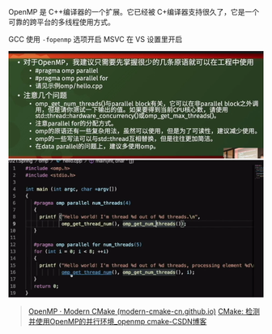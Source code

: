 OpenMP 是 C++编译器的一个扩展。它已经被 C+编译器支持很久了，它是一个可靠的跨平台的多线程使用方式。

GCC 使用 `-fopenmp` 选项开启
MSVC 在 VS 设置里开启

![](../images/Pasted%20image%2020240724230250.png) ![](../images/Pasted%20image%2020240724230448.png)

> [OpenMP · Modern CMake (modern-cmake-cn.github.io)](https://modern-cmake-cn.github.io/Modern-CMake-zh_CN/chapters/packages/OpenMP.html)
> [CMake: 检测并使用OpenMP的并行环境_openmp cmake-CSDN博客](https://blog.csdn.net/jjjstephen/article/details/132201248)